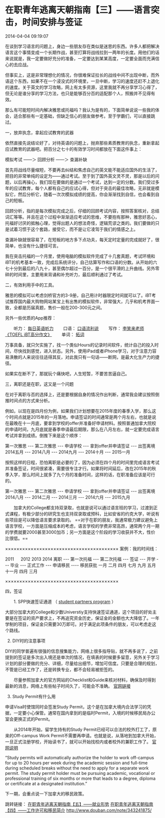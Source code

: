 # 在职青年逃离天朝指南【三】——语言突击，时间安排与签证


2014-04-04 09:19:07

在谈到学习语言的问题上，身边一些朋友存在类似是迷思的东西。许多人都把解决语言这个事情变成一个长期作战，甚至打算将战线拉到一两年的长度。用他们的话来说就是，我一定要做好充分的准备，一定要达到某某高度，一定要全面而充满信心的去应战。

但事实上，这是非常理想化的情况，你很难保证拉长的战线中间不出现中断，而外语这个东西，如果不在一个浸没式的环境里，一旦中断，学习的速度还赶不上退化的速度。关于英文的学习攻略，网上有太多资源，这里我就不再分享学习心得了，但无论是谁分享的学习方法，也只是能够百分百的适配那个人，照搬并不见得有效。

那么有可能短时间内解决雅思或托福吗？我认为是有的，下面简单说说一些我的体会，适合那些有一定基础，但缺乏信心的朋友做参考。至于学霸们，可以直接跳过。

一，放弃执念，拿起应试教育的武器

依然直接先说结论好了，对待英语的问题上，抛弃那些素质教育的执念，重新拿起应试教育的武器吧。把百分之七十的有效学习时间都放在下面这件事上：

模拟考试 ——＞ 回顾分析 ——＞ 查漏补缺

首先将战线尽量缩短，不要再去纠结和焦虑自己的英文能不能适应国外的生活了，把目的非常单纯的设定为——通过考试。至于到了国外英文灵不灵，那是以后的问题，以后再操心，我们现在要做的是通过一个考试，达到一定的分数。我们受过多年的应试教育，每个人都有自己的应试心得，但对于突击的最佳攻略，无非就是模拟它，然后分析它，随着一次次模拟成绩的提高，你会渐渐找到自信，也会看到自己的短板。

回顾分析，指的是每次模拟完成之后，仔细的回顾考试内容，按照答案核对，总结词汇等等。并且在这个过程中渐渐适应考试的思维，不要抱有那种，雅思好恶心，托福好讨厌的抵触心理，觉得出题人的想法奇怪，逻辑荒谬之类的。我们要做的只是试着习惯于这个套路，接受它，而不是让它凌驾于我们的情感之上。

查漏补缺就很容易了，在短板的地方多下点功夫，每天定时定量的完成就好了，很简单，也没有什么捷径可言。

我在突击托福的一个月里，使用电脑的模拟软件完成了十几套真题，考试环境和iBT的机考基本一致，完成后系统评分，自己估算写作和口语的分数。从开始的六七十分到最后的八九十，甚至偶尔超过一百分，是一个很平滑的上升曲线。另外零碎的时间里，主要用来背诵和补充听力，最后顺利通过了考试。

二，有效利用手中的工具。

雅思的模拟可以考虑剑桥官方的3-9册，自己用计时器限定时间就可以了。iBT考试推荐国内最大购物网站某宝上有出售的模拟软件，非常强大，几乎和机考界面一致，全都是历届真题，售价一般在200-300元之间。

另外一些优质的App推荐：

　　听力： [每日英语听力](http://dict.eudic.net/ting)
　　口语： [口语流利说](http://www.liulishuo.com/)
　　写作： [李笑来老师《TOEFL iBT高分作文》](https://itunes.apple.com/sg/app/toefl-essays/id409112794?mt=8)
　　单词： [拓词](http://www.towords.com/)

万事具备，就只欠实施了，找一个类似Hours的记录时间软件，统计自己的投入时间，尽快找到感觉，进入状态。另外，使用iPad或者iPhone学习，对于注意力容易涣散的人来说往往适得其反，对此我只有一句话——断网，是最大化生产力的捷径。

如果实在断不了，那就玩个痛快吧，人生短暂，不要苦苦逼自己。

三，离职还是在职，这又是一个问题

在对于离职与否的选择上，还是要根据自身的情况作出判断，通常我会建议按照倒推时间点的方式来分析。

例如，以现在是四月份为例，如果我们计划想要在2015年度的春季入学，那么这个时间点就是2015年的一月落地。申请签证的时间通常是两个月左右，也就是说在最晚在十一月底，要拿到学校的offer并准备好申请材料。按照普通加拿大院校的申请时间，九月底就是春季申请最后期限，那么在八月左右，就一定要完成语言考试并拿到成绩。倒推下来是这个顺序：

第一次雅思 --- 第二次雅思 --- 申请学校 --- 拿到offer并申请签证 --- 出签离境
2014五月 --- 2014八月 --- 2014九月 --- 2014十月 --- 2015一月

按照这样的日程，恐怕离职是必要的了，因为必须在四个月的时间里完成语言考试并准备签证，时间很紧凑，需要很专注才行。如果将时间延后，改在2015年的秋季入学，那么时间上就多了九个月的准备时间，这样的话，在职准备应该是可行的。

第一次雅思 --- 第二次雅思 --- 申请学校 --- 拿到offer并申请签证 --- 出签离境
2014八月 --- 2014二月 --- 2014三月 --- 2014六月 --- 2015九月

　　加拿大的College都支持双录取，也就是说可以通过语言班的学习，过渡到正式课程，有极少部分的研究生也支持双录取或预科，比如安省的约克大学，听说有些项目是可以降低语言要求录取的。 ==对于在职的朋友，我通常极力建议避免上语言学校，一方面是压缩成本的考虑，语言学校的学费非常高昂，通常两个月一期的学费就要2000甚至3000加币；另一方面是这个阶段的学习收获并不大，性价比很低。==

××××××××××××××××××××××××××××××××××××××××
案例：我的时间线：

2011 　 2012 2013 2014
离职 --- 第一次托福 --- 第二次托福 --- 签证 --- 开学 --- 毕业 --- 正式工作 --- 申请移民 ---- 移民获批
一月 二月 四月 七月 九月 五月 十一月 四月 三月

××××××××××××××××××××××××××××××××××××××××

四，签证

　　1. SPP快速签证通道 （ [student partners program](http://www.canadainternational.gc.ca/china-chine/visas/53_2.aspx?lang=eng) ）

大部分加拿大的College和少数Universtiy支持快速签证通道，这个项目的好处主要是在签证的资产要求上，不再追究资金历史，保证金的金额也大大降低了。一年学制的项目，保证金只需要30万即可。对于满足此项条件的朋友，可以考虑走这个路线。

2. DIY时的注意事项

DIY的同学普遍有很强的信息搜集能力，网络上很多指导贴，就不再多说了，之前提到的签证是多次出入境还是单次的情况，在填表的时候要多留意，另外关于学习计划的部分要做的充分、详细，尽量给出细节，增加可信度。只要是合理的规划，不管是已经工作了，还是转换专业，都不会轻易被拒签的。

　　尽量参照加拿大的官方网站的Checklist和Guide来核对材料，确保及时得到最新的消息，网络上有些帖子时间久了，可能会不准确。 [官网链接](http://www.cic.gc.ca/english/study/index.asp)

3. Study Permit有什么用

申请Visa时使馆同时会签发Study Permit，这个是在加拿大境内合法学习的凭据，一定要小心保管。通常在国内拿到的是临时Permit，入境的时候移民局办公室会更换正式的Permit。

　　从2014年开始，留学生持有的Study Permit已经可以合法的校外打工了，原来的Off-campus Work Permit不需要再申请。也就是说，从落地到加拿大开始，一旦正式注册学校，开始读书了，就可以开始找校内或者校外的兼职工作了。 [官网说明](http://www.cic.gc.ca/english/department/media/notices/2014-02-12.asp)

“Study permits will automatically authorize the holder to work off-campus for up to 20 hours per week during the academic session and full-time during scheduled breaks without the need to apply for a separate work permit. The study permit holder must be pursuing academic, vocational or professional training of six months or more that leads to a degree, diploma or certificate at a designated institution.”

下一期，会重点说一下加拿大的移民政策。

跳转链接：
[在职青年逃离天朝指南【五】——就业形势](evernote:///view/26192750/s204/ea42178d-1de5-46ad-ac07-7b7c72258ac8/ea42178d-1de5-46ad-ac07-7b7c72258ac8/)
[在职青年逃离天朝指南【四】——工作许可和移民简介](evernote:///view/26192750/s204/a971c5cd-662d-4ada-9daf-577f10838c94/a971c5cd-662d-4ada-9daf-577f10838c94/)
http://www.douban.com/note/343241875/